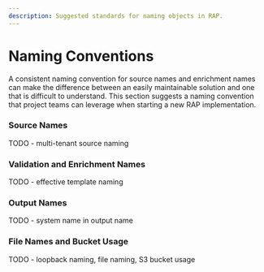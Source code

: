```yaml
---
description: Suggested standards for naming objects in RAP.
---
```


# Naming Conventions

A consistent naming convention for source names and enrichment names can make the difference between an easily maintainable solution and one that is difficult to understand.  This section suggests a naming convention that project teams can leverage when starting a new RAP implementation.

### Source Names

TODO - multi-tenant source naming

### Validation and Enrichment Names

TODO - effective template naming

### Output Names

TODO - system name in output name

### File Names and Bucket Usage

TODO - loopback naming, file naming, S3 bucket usage

